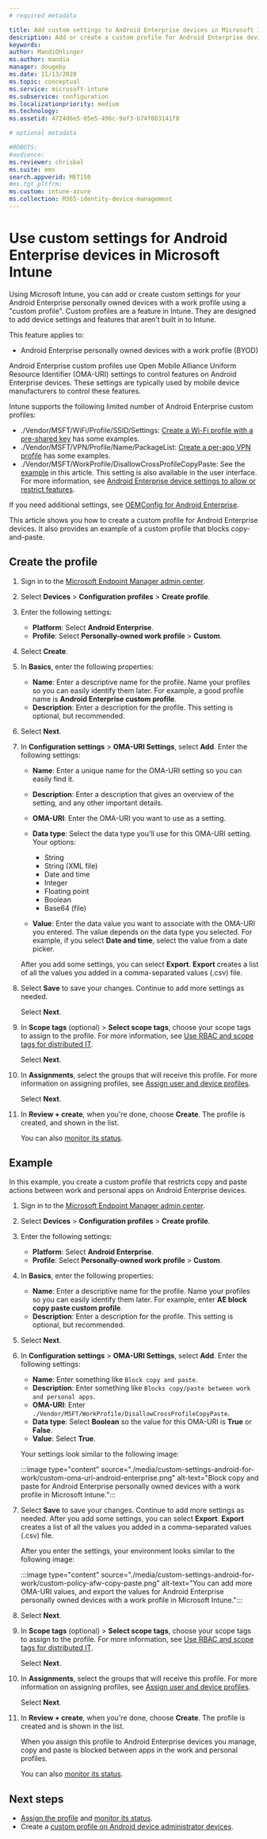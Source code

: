 ```yaml
---
# required metadata

title: Add custom settings to Android Enterprise devices in Microsoft Intune
description: Add or create a custom profile for Android Enterprise devices to create  in Microsoft Intune
keywords:
author: MandiOhlinger
ms.author: mandia
manager: dougeby
ms.date: 11/13/2020
ms.topic: conceptual
ms.service: microsoft-intune
ms.subservice: configuration
ms.localizationpriority: medium
ms.technology:
ms.assetid: 4724d6e5-05e5-496c-9af3-b74f083141f8

# optional metadata

#ROBOTS:
#audience:
ms.reviewer: chrisbal
ms.suite: ems
search.appverid: MET150
#ms.tgt_pltfrm:
ms.custom: intune-azure
ms.collection: M365-identity-device-management
---
```


# Use custom settings for Android Enterprise devices in Microsoft Intune

Using Microsoft Intune, you can add or create custom settings for your Android Enterprise personally owned devices with a work profile using a "custom profile". Custom profiles are a feature in Intune. They are designed to add device settings and features that aren't built in to Intune.

This feature applies to:

- Android Enterprise personally owned devices with a work profile (BYOD)

Android Enterprise custom profiles use Open Mobile Alliance Uniform Resource Identifier (OMA-URI) settings to control features on Android Enterprise devices. These settings are typically used by mobile device manufacturers to control these features.

Intune supports the following limited number of Android Enterprise custom profiles:

- ./Vendor/MSFT/WiFi/Profile/SSID/Settings: [Create a Wi-Fi profile with a pre-shared key](wi-fi-profile-shared-key.md) has some examples.
- ./Vendor/MSFT/VPN/Profile/Name/PackageList: [Create a per-app VPN profile](android-pulse-secure-per-app-vpn.md) has some examples.
- ./Vendor/MSFT/WorkProfile/DisallowCrossProfileCopyPaste: See the [example](#example) in this article. This setting is also available in the user interface. For more information, see [Android Enterprise device settings to allow or restrict features](device-restrictions-android-for-work.md).

If you need additional settings, see [OEMConfig for Android Enterprise](android-oem-configuration-overview.md).

This article shows you how to create a custom profile for Android Enterprise devices. It also provides an example of a custom profile that blocks copy-and-paste.

## Create the profile

1. Sign in to the [Microsoft Endpoint Manager admin center](https://go.microsoft.com/fwlink/?linkid=2109431).
2. Select **Devices** > **Configuration profiles** > **Create profile**.
3. Enter the following settings:

    - **Platform**: Select **Android Enterprise**.
    - **Profile**: Select **Personally-owned work profile** > **Custom**.

4. Select **Create**.
5. In **Basics**, enter the following properties:

    - **Name**: Enter a descriptive name for the profile. Name your profiles so you can easily identify them later. For example, a good profile name is **Android Enterprise custom profile**.
    - **Description**: Enter a description for the profile. This setting is optional, but recommended.

6. Select **Next**.
7. In **Configuration settings** > **OMA-URI Settings**, select **Add**. Enter the following settings:

    - **Name**: Enter a unique name for the OMA-URI setting so you can easily find it.
    - **Description**: Enter a description that gives an overview of the setting, and any other important details.
    - **OMA-URI**: Enter the OMA-URI you want to use as a setting.
    - **Data type**: Select the data type you'll use for this OMA-URI setting. Your options:

      - String
      - String (XML file)
      - Date and time
      - Integer
      - Floating point
      - Boolean
      - Base64 (file)

    - **Value**: Enter the data value you want to associate with the OMA-URI you entered. The value depends on the data type you selected. For example, if you select **Date and time**, select the value from a date picker.

    After you add some settings, you can select **Export**. **Export** creates a list of all the values you added in a comma-separated values (.csv) file.

8. Select **Save** to save your changes. Continue to add more settings as needed.

    Select **Next**.

9. In **Scope tags** (optional) > **Select scope tags**, choose your scope tags to assign to the profile. For more information, see [Use RBAC and scope tags for distributed IT](../fundamentals/scope-tags.md).

    Select **Next**.

10. In **Assignments**, select the groups that will receive this profile. For more information on assigning profiles, see [Assign user and device profiles](device-profile-assign.md).

    Select **Next**.

11. In **Review + create**, when you're done, choose **Create**. The profile is created, and shown in the list.

    You can also [monitor its status](device-profile-monitor.md).

## Example

In this example, you create a custom profile that restricts copy and paste actions between work and personal apps on Android Enterprise devices.

1. Sign in to the [Microsoft Endpoint Manager admin center](https://go.microsoft.com/fwlink/?linkid=2109431).
2. Select **Devices** > **Configuration profiles** > **Create profile**.
3. Enter the following settings:

    - **Platform**: Select **Android Enterprise**.
    - **Profile**: Select **Personally-owned work profile** > **Custom**.

4. In **Basics**, enter the following properties:

    - **Name**: Enter a descriptive name for the profile. Name your profiles so you can easily identify them later. For example, enter **AE block copy paste custom profile**.
    - **Description**: Enter a description for the profile. This setting is optional, but recommended.

5. Select **Next**.
6. In **Configuration settings** > **OMA-URI Settings**, select **Add**. Enter the following settings:

    - **Name**: Enter something like `Block copy and paste`.
    - **Description**: Enter something like `Blocks copy/paste between work and personal apps`.
    - **OMA-URI**: Enter `./Vendor/MSFT/WorkProfile/DisallowCrossProfileCopyPaste`.
    - **Data type**: Select **Boolean** so the value for this OMA-URI is **True** or **False**.
    - **Value**: Select **True**.

    Your settings look similar to the following image:

    :::image type="content" source="./media/custom-settings-android-for-work/custom-oma-uri-android-enterprise.png" alt-text="Block copy and paste for Android Enterprise personally owned devices with a work profile in Microsoft Intune.":::

7. Select **Save** to save your changes. Continue to add more settings as needed. After you add some settings, you can select **Export**. **Export** creates a list of all the values you added in a comma-separated values (.csv) file.

    After you enter the settings, your environment looks similar to the following image:

    :::image type="content" source="./media/custom-settings-android-for-work/custom-policy-afw-copy-paste.png" alt-text="You can add more OMA-URI values, and export the values for Android Enterprise personally owned devices with a work profile in Microsoft Intune.":::

8. Select **Next**.
9. In **Scope tags** (optional) > **Select scope tags**, choose your scope tags to assign to the profile. For more information, see [Use RBAC and scope tags for distributed IT](../fundamentals/scope-tags.md).

    Select **Next**.

10. In **Assignments**, select the groups that will receive this profile. For more information on assigning profiles, see [Assign user and device profiles](device-profile-assign.md).

    Select **Next**.

11. In **Review + create**, when you're done, choose **Create**. The profile is created and is shown in the list.

    When you assign this profile to Android Enterprise devices you manage, copy and paste is blocked between apps in the work and personal profiles.

    You can also [monitor its status](device-profile-monitor.md).

## Next steps

- [Assign the profile](device-profile-assign.md) and [monitor its status](device-profile-monitor.md).
- Create a [custom profile on Android device administrator devices](custom-settings-android.md).
